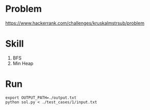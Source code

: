 

# Problem
https://www.hackerrank.com/challenges/kruskalmstrsub/problem


# Skill
1. BFS
2. Min Heap


# Run
```
export OUTPUT_PATH=./output.txt
python sol.py < ./test_cases/1/input.txt
```